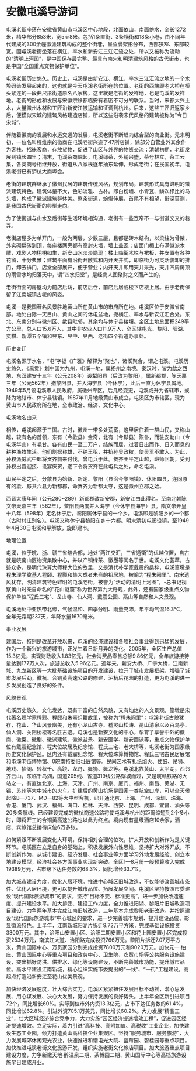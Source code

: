 # 安徽屯溪导游词  
屯溪老街座落在安徽省黄山市屯溪区中心地段，北面依山，南面傍水，全长1272米，精华部分853米，宽5至8米。包括1条直街、3条横街和18条小巷，由不同年代建成的300余幢徽派建筑构成的整个街巷，呈鱼骨架形分布，西部狭窄、东部较宽。因屯溪老街坐落在横江、率水和新安江三江汇流之处，所以又被称为流动的“清明上河图”，是中国保存最完整、最具有南宋和明清建筑风格的古代街市，也是中国“全国重点文物保护单位”。  

屯溪老街历史悠久。历史上，屯溪是由新安江、横江、率水三江汇流之地的一个水埠码头发展起来的，这也就是今天屯溪老街所在的位置。老街的西端即老大桥在桥头紧连的一段曲尺形街道原名八家栈，这里就是老街的发祥地，也是屯溪的发祥地。老街的形成和发展与宋徽宗移都临安有着密不可分的联系。当时，宋都大兴土木，大量徽州木材和工匠沿新安江被运输和征调到杭州。后来，这些工匠归返家乡后，便模似宋城的建筑风格建造店铺，所以这些沿袭宋代风格的建筑被称为“今日宋城”。  

伴随着徽商的发展和水运交通的发展，屯溪老街不断趋向综合型的商业街。元末明初，一位名叫程维宗的徽商在屯溪老街兴造了47所店铺，除部分自营业外其余作为客栈，招徕客商，存放货物，促进了山区与外界的物资交流；清朝初期，老街发展到镇长四里；清末，屯溪茶商崛起，屯溪绿茶，外销兴盛，茶号林立，茶工云集，各类商号相继开放，街道从八家栈逐年抽东延伸，形成老街；在民国初年，屯溪老街已有沪杭大商埠会。  

老街的建筑群继承了徽州民居的建筑传统风格，规划布局，建筑形式具有鲜明的徽派建筑特色。建筑体量不大，色彩淡雅、古朴。即白粉墙、小青瓦、鳞次栉比的马头墙，构成了徽派建筑群体美。整条街道，蜿蜒伸展，首尾不有相望，街深莫测，是我国古代街衢的典型走向。  

为了使街道与山水及后街等生活环境相沟通，老街有一些宽窄不一与街道交叉的巷弄。  

老街店屋多为单开门，一般为两层，少数三层，且都是砖木结构，以梁柱为骨架，外实砌扁砖到顶，每座楼两旁都有高封火墙，墙上盖瓦；店面门楣上布满徽派木雕，戏剧人物栩栩如生，新安山水淡淡隐现；楼上临街木栏与裙板，并安置有各种花窗，十分典雅；建筑平面有沿街开敝式和内开天井式，即临街为可灵活装卸的排门，卸去排门，店堂全部展开，便于营业；内开天井即用天井采光，天井四周房顶的雨雪水均归落天中，谓“四水归堂”，是经商人图聚财之义而产生的。  

老街街面的房屋均为前店后坊，前店后仓，前店后居或楼下店楼上居。由于老街保留了江南城镇古老的风姿。  

屯溪—是我国著名风景胜地黄山所在黄山市的市府所在地。屯溪区位于安徽省南部。地处白际—天目山、黄山之间的休屯盆地，扼横江、率水与新安江汇合处。东北、东南分别与徽州区、歙县毗邻，其余均与休宁县接壤。全区土地总面积249平方公里，总人口15.6万人，其中非农业人口11.9万人，全区辖屯光、黎阳、阳湖、奕棋、新潭五个镇和昱东、昱中、昱西、老街四个街道办事处。  

历史变迁  

屯溪名源于水名，“屯”字据《广雅》解释为“聚也”，诸溪聚合，谓之屯溪。屯溪历史悠久，《禹贡》划中国为九州，屯溪一地，属扬州之南境。秦汉时，皆为歙之西地，东汉建安十三年（公元208年）设犁阳县（后改为黎阳），属新都郡，陈天嘉三年（公元562年）撤黎阳县，并入海宁县（今休宁），此后一直为休宁县属地。1949年5月设屯溪市人民政府，属徽州专区，后几经变更，屯溪或升为省辖市，或降为地辖市、休宁县辖镇。1987年11月地级黄山市成立，屯溪区为市辖区，现为黄山市人民政府所在地，全市政治、经济、文化中心。  

屯溪地名由来  

相传，屯溪起源于三国。古时，徽州一带多处荒蛮，这里居住着一群山民，又称山越，较有名的首领，东有（今歙县）金奇，北有（今黟县）陈仆，而驻安勒山（今屯溪华山）有毛甘。各有山民一至二万户，结族而居，过着日出而作、日入而息的耕种渔牧生活。他们割据称雄，不纳王租，并抗孙吴政权，使吴军不敢入。为此，孙权派威武中郎将贺齐前来讨伐，曾屯兵于此。贺齐王平定山越，班师回朝，受到孙权出宫迎接、设宴庆贺，遂下令将贺齐在此屯兵之处，命名屯溪。  

山民平定之后，分歙县为始新、新定、黎阳（县治今黎阳镇）、休阳四县，连同原有的歙、黟共六县为新都郡，命贺齐为新都太守，这是徽州立郡之始。  

西晋太康年间（公元280~289）新都郡改新安郡，新安江由此得名。至南北朝陈文帝天嘉三年（562年），黎阳县两度并人海宁（今休宁县海宁）县。隋文帝开皇十八年（598年）定名休宁后，黎阳属休宁县的一个乡。屯溪即是黎阳乡的一个都（古时村庄别名）。屯溪又称休宁县黎阳东乡十六都。明末清初屯溪设镇，至1949年4月30日屯溪和平解放，旋即建市。  

地理位置  

屯溪，位于皖、浙、赣三省结合部，地处“两江交汇，三省通衢”的优越位置，自古就是皖南山区物资集散中心，并以产销绿茶、徽墨等闻名于世。屯溪文化荟萃，古迹众多，是明代珠算大师程大位的故里，又是清代朴学家戴震的桑梓，屯溪篁墩是程朱理学奠基人程颐、程颢和集大成者朱熹的祖居地，被喻为“程朱阙里”。南宋遗风犹存，明清建筑特色鲜明的屯溪老街，被誉为“活动的清明上河图”，-总书记视察黄山时亲自命名的“花山谜窟”称为世界第九大奇观，此外，还有国家级重点文物保护单位“程氏三宅”、龙山寺、仙人洞、戴震公园、鬲山等自然和人文景观。  

屯溪地处中亚热带北缘，气候温和、四季分明、雨量充沛，年平均气温16.3℃，全年无霜期237天，年降水量1670毫米。  

事业发展  

建国后，特别是改革开放以来，屯溪的经济建设和各项社会事业得到迅猛的发展，作为一个新兴的旅游城市，正发生着日新月异的变化。2005年，全区生产总值15.3亿元，实现财政收入1.83亿元，社会消费品零售总额9.86亿元，全年旅游接待量达到177万人次，旅游总收入5.96亿元。近年来，新安大桥、广宇大桥，江南新城、九龙新区等一大批基础设施项目的开发建设，拉开了城市发展框架，增强了城市发展后劲，徽杭、合铜黄高速公路的修建，沪杭后花园的打造，更为屯溪的进一步发展创造了良好的条件。  

风貌景观  

屯溪历史悠久，文化发达，既有丰富的自然风貌，又有灿烂的人文景观，篁墩是宋代著名理学家程颢、程颐和朱熹组籍故里，被称为“程朱阙里”；屯溪老街古貌犹存，花山、华山风景幽美，还有小龙山古寺、稽灵山松涛、鬲山清泉以及百鸟亭、仙人洞、关阳桥楼等名胜古迹。屯溪也是新安文化的中心，孕育了享誉中外的徽商、徽菜、徽剧、徽派建筑、徽派盆景、新安医学、新安画派等，重点文物保护单位有戴震纪念馆、程大位故居及纪念馆、程氏三宅、老大桥等，屯溪老街为国家级历史文化保护区。区内还有戴震纪念馆、程大位珠算博物馆、程氏三宅古民居展馆和屯溪老街博物馆、0皖南特委旧址展馆等。民间艺术有扎纸焰火、仗鼓、吊狮、地戏、抬阁、转秋千、高跷、龙舟、舞狮、舞龙等。屯溪北靠黄山、太平湖，西邻齐云山，东临千岛湖，国道205线、省道319线公路穿城而过，又是皖赣铁路的大站之一，有直达北京、上海、天津、广州、南京、厦门、福州、南昌、芜湖、无锡、苏州等大中城市的火车。扩建后的黄山机场是国家一类航空口岸，可以全天候起降B一737、MD一82等大中型客机，已开通北京、上海、广州、深圳、珠海、香港、厦门、武汉、福州、海口、桂林、天津、西安、昆明、成都、宜昌、汕头等20多条航线。已经建设完成的徽杭商速公路将使屯溪与杭州的距离缩短到2个多小时，即将开工的合铜黄高速公路也以此为终点。境内现有星级酒店10余家，酒店、宾旅馆总接待床位6万多张。  

如何紧跟不断发展变化大环境，保持相对合理的位次，扩大开放和创新作为是关键环节。屯溪区在立足自身的基础上，积极发展外向性思维，坚持扩大对外开放，不断创新作为，从城市建设、经济发展、社会事业等方面学习外地发展经验、创立本地建设模型，经济社会各方面事业实现新突破。全区1—8月份一般预算收入完成19389万元，占市级下达任务数的68.3%，同比增长33.7%。  

加大城市建设力度，优化人居环境。推进中心城区旧城改造，不仅能够改善城市条件、优化人居环境，更可以提升城市品位、拓展发展空间。屯溪区坚持按照市委建设“现代国际旅游城市”的要求，坚持“目标不变、标准更高”，进一步加快改造速度、提升建设水平。加大拆迁、建设工作力度，全力推进阳湖、黎阳片旧城改造项目建设，力争两年基本完成江南旧城改造，三年基本完成黎阳老街改造。并按照建设“现代国际旅游城市”中心城区的要求，进一步完善城市规划、提升建设品位、彰显徽派特色。上半年，江南新城阳湖片拆迁9.72万平方米，完成基础设施投资3300万元。其中，洽阳山安置小区、洽阳二期安置小区和花上园安置小区完成投资2534万元，南滨江大道、洽阳路完成投资766万元。黎阳片拆迁7.07万平方米，黄山国际中心、万贯家园分别完成投资7800万元和9020万元。加快元一·柏庄、黄山国际中心等重点项目和政务中心、卫生院、农贸市场等公共服务设施建设，突出抓好防洪、供排水、绿化等设施建设，不断完善城市功能，提升城市品位。高水平建设江南新城，精心组织实施市委提出的“一线”、“一街”工程建设，高起点打造沿新安江至花山优美景观。  

加快经济发展速度，壮大综合实力。屯溪区紧紧扭住发展目标不动摇，潜心思发展、用心谋发展、决心大发展，努力保持发展的良好势头。上半年全区新引进项目72个，同比增长60%。实际到位市外内资13.3亿元，占市下达任务数的61.4%，同比增长62.8%。引进外资705.1万美元，同比增长60.2%。大力发展“精品工业”，壮大区域经济综合竞争力，大力实施“园区经济提速增效工程”，促进园区经济提速增效。立足实际，着力引进“高科技、高附加值、高税收”工业企业，加快建设生态工业园，倾力打造黄山高科技企业集聚区。坚持“服务城市、服务旅游”，大力发展城郊休闲观光农业，快速推进和谐屯光大院、蓝莓园、碧桂园等重点项目。加快推进屯溪老街文化旅游开发，组织实施老街文化旅店项目。加大旅游重点项目建设力度，力争新徽天地·醉温泉二期、茶博园二期、黄山国际中心等高档旅游设施早日建成开业。  
